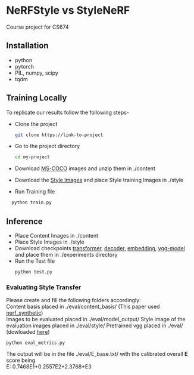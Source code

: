 
# NeRFStyle vs StyleNeRF

Course project for CS674


## Installation

* python
* pytorch
* PIL, numpy, scipy
* tqdm
    
## Training Locally
To replicate our results follow the following steps-
* Clone the project

  ```bash
  git clone https://link-to-project
  ```

* Go to the project directory

  ```bash
  cd my-project
  ```

* Download [MS-COCO](http://images.cocodataset.org/zips/val2017.zip) images and unzip them in ./content
* Download the [Style Images](https://drive.google.com/file/d/1rLhs9hEEfuRXd_4FyCQgD2jKDVYMLa1B/view?usp=sharing) and place Style training Images in ./style

* Run Training file
  
```bash
  python train.py
```

## Inference

* Place Content Images in ./content
* Place Style Images in ./style
* Download checkpoints [transformer](https://drive.google.com/file/d/1piKfMau1bGwzjZQNI9BM3nUccacUFOsv/view?usp=sharing), [decoder](https://drive.google.com/file/d/1ZW9SuSBcS7COdsRyK-9ywKZ9y-WPaX6X/view?usp=sharing), [embedding](https://drive.google.com/file/d/1mx8u8aiqgPtg7YtV3Q7WRjMJz8wJQzS6/view?usp=sharing), [vgg-model](https://drive.google.com/file/d/1BinnwM5AmIcVubr16tPTqxMjUCE8iu5M/view?usp=sharing) and place them in ./experiments directory
* Run the Test file
    ```bash
    python test.py
    ```

### Evaluating Style Transfer
Please create and fill the following folders accordingly: <br>
Content basis placed in ./eval/content_basis/ (This paper used [nerf_synthetic](https://drive.google.com/drive/folders/128yBriW1IG_3NJ5Rp7APSTZsJqdJdfc1)) <br>
Images to be evaluated placed in ./eval/model_output/
Style image of the evaluation images placed in ./eval/style/
Pretrained vgg placed in ./eval/ (dowloaded [here](https://www.dropbox.com/s/xc78chba9ffs82a/vgg_conv.pth?e=1&dl=0))
```
python eval_metrics.py
```
The output will be in the file ./eval/E_base.txt/ with the calibrated overall <b>E</b> score being <br>
E: 0.7468E1+0.2557E2+2.3768*E3
